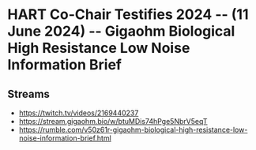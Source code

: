 # HART Co-Chair Testifies 2024 -- (11 June 2024) -- Gigaohm Biological High Resistance Low Noise Information Brief

## Streams
- https://twitch.tv/videos/2169440237
- https://stream.gigaohm.bio/w/btuMDis74hPge5NbrV5eqT
- https://rumble.com/v50z61r-gigaohm-biological-high-resistance-low-noise-information-brief.html

